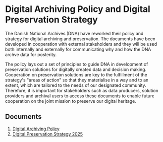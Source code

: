 # Digital Archiving Policy and Digital Preservation Strategy
The Danish National Archives (DNA) have reworked their policy and strategy for digital archiving and preservation. The documents have been developed in cooperation with external stakeholders and they will be used both internally and externally for communicating why and how the DNA archve data for posterity.

The policy lays out a set of principles to guide DNA in development of preservation solutions for digitally created data and decision making. Cooperation on preservation solutions are key to the fulfillment of the strategy's "areas of action" so that they materialise in a way and to an extent, which are tailored to the needs of our designated community. Therefore, it is important for stakeholders such as data producers, solution providers and archival users to access these documents to enable future cooperation on the joint mission to preserve our digital heritage.

## Documents
1. [Digital Archiving Policy](https://github.com/the-danish-national-archives/digital-policy-and-strategy/blob/main/Digital%20Archiving%20Policy.pdf)
2. [Digital Preservation Strategy 2025](https://github.com/the-danish-national-archives/digital-policy-and-strategy/blob/main/Digital%20Preservation%20Strategy%202025.pdf)
